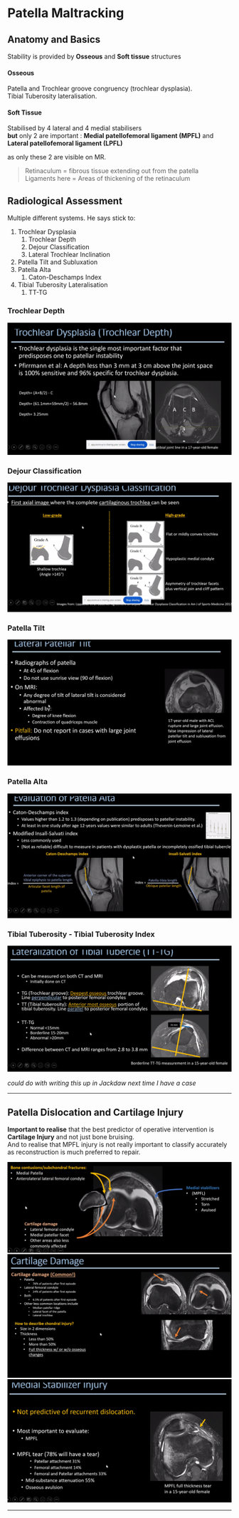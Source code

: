 # Patella Maltracking 

[^Delgardo2024]: Jorge Delgardo, Lecture at SPR 2024   

## Anatomy and Basics  

Stability is provided by **Osseous** and **Soft tissue** structures  

#### Osseous  
Patella and Trochlear groove congruency (trochlear dysplasia).  
Tibial Tuberosity lateralisation.  

#### Soft Tissue   
Stabilised by 4 lateral and 4 medial stabilisers  
**but** only 2 are important :
**Medial patellofemoral ligament (MPFL)** and
**Lateral patellofemoral ligament (LPFL)**   

as only these 2 are visible on MR. 

> Retinaculum = fibrous tissue extending out from the patella  
> Ligaments here = Areas of thickening of the retinaculum  

## Radiological Assessment 
Multiple different systems. He says stick to:

1. Trochlear Dysplasia 
    1. Trochlear Depth 
    1. Dejour Classification 
    1. Lateral Trochlear Inclination 
2. Patella Tilt and Subluxation 
3. Patella Alta 
    1. Caton-Deschamps Index
1. Tibial Tuberosity Lateralisation 
    1. TT-TG 

### Trochlear Depth 

![Patellar Maltracking](images/Pat_Mal_01.png)

### Dejour Classification 

![Patellar Maltracking](images/Pat_Mal_02.png)

### Patella Tilt 

![Patellar Maltracking](images/Pat_Mal_04.png)

### Patella Alta 

![Patellar Maltracking](images/Pat_Mal_03.png)

### Tibial Tuberosity - Tibial Tuberosity Index 

![Patellar Maltracking](images/Pat_Mal_05.png)

*could do with writing this up in Jackdaw next time I have a case*


---- 

## Patella Dislocation and Cartilage Injury 

**Important to realise** that the best predictor of operative intervention is **Cartilage Injury** and not just bone bruising.  
And to realise that MPFL injury is not really important to classify accurately as reconstruction is much preferred to repair.  

![Patellar Maltracking](images/Pat_Mal_07.png)
![Patellar Maltracking](images/Pat_Mal_08.png)
![Patellar Maltracking](images/Pat_Mal_09.png)

-----

